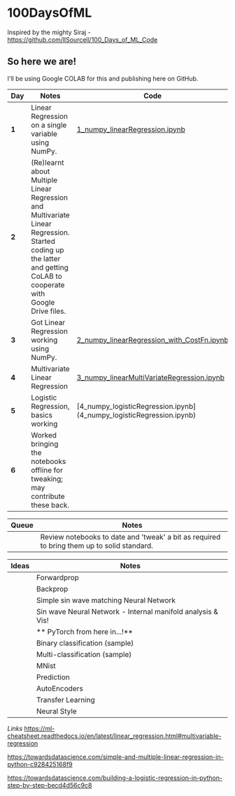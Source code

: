# 100DaysOfML

Inspired by the mighty Siraj - https://github.com/llSourcell/100_Days_of_ML_Code


## So here we are!

I'll be using Google COLAB for this and publishing here on GitHub.

Day | Notes | Code
----|-------|-----
**1** | Linear Regression on a single variable using NumPy. | [1_numpy_linearRegression.ipynb](1_numpy_linearRegression.ipynb)
**2** | (Re)learnt about Multiple Linear Regression and Multivariate Linear Regression. Started coding up the latter and getting CoLAB to cooperate with Google Drive files.
**3** | Got Linear Regression working using NumPy. | [2_numpy_linearRegression_with_CostFn.ipynb](2_numpy_linearRegression_with_CostFn.ipynb)
**4** | Multivariate Linear Regression | [3_numpy_linearMultiVariateRegression.ipynb](3_numpy_linearMultiVariateRegression.ipynb)
**5** | Logistic Regression, basics working | [4_numpy_logisticRegression.ipynb] (4_numpy_logisticRegression.ipynb)
**6** | Worked bringing the notebooks offline for tweaking; may contribute these back.  |

Queue | Notes 
----|-------
&nbsp; | Review notebooks to date and 'tweak' a bit as required to bring them up to solid standard.

Ideas | Notes
------|------
&nbsp; | Forwardprop
&nbsp; | Backprop
&nbsp; | Simple sin wave matching Neural Network
&nbsp; | Sin wave Neural Network - Internal manifold analysis & Vis!
&nbsp; | ** PyTorch from here in...!**
&nbsp; | Binary classification (sample)
&nbsp; | Multi-classification (sample)
&nbsp; | MNist 
&nbsp; | Prediction 
&nbsp; | AutoEncoders  
&nbsp; | Transfer Learning  
&nbsp; | Neural Style 





_Links_
https://ml-cheatsheet.readthedocs.io/en/latest/linear_regression.html#multivariable-regression

https://towardsdatascience.com/simple-and-multiple-linear-regression-in-python-c928425168f9

https://towardsdatascience.com/building-a-logistic-regression-in-python-step-by-step-becd4d56c9c8
